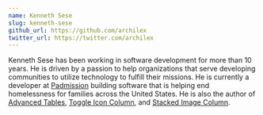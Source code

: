 ```yaml
---
name: Kenneth Sese
slug: kenneth-sese
github_url: https://github.com/archilex
twitter_url: https://twitter.com/archilex
---
```


Kenneth Sese has been working in software development for more than 10 years. He is driven by a passion to help organizations that serve developing communities to utilize technology to fulfill their missions. He is currently a developer at [Padmission](https://www.padmission.com/) building software that is helping end homelessness for families across the United States. He is also the author of [Advanced Tables](https://filamentphp.com/plugins/kenneth-sese-advanced-tables), [Toggle Icon Column](https://filamentphp.com/plugins/kenneth-sese-toggle-icon-column), and [Stacked Image Column](https://filamentphp.com/plugins/kenneth-sese-stacked-image-column).
